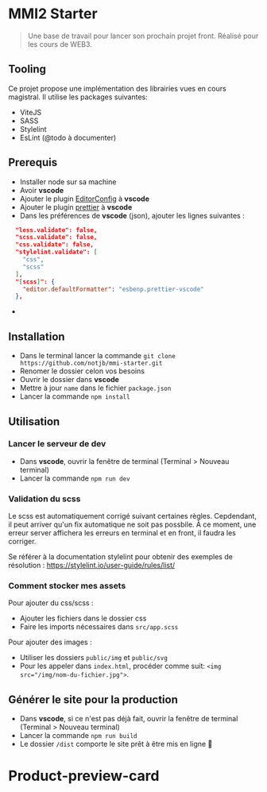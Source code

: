 # MMI2 Starter

> Une base de travail pour lancer son prochain projet front.
Réalisé pour les cours de WEB3.

## Tooling
Ce projet propose une implémentation des librairies vues en cours magistral. 
Il utilise les packages suivantes:

- ViteJS
- SASS
- Stylelint
- EsLint (@todo à documenter)

## Prerequis
- Installer node sur sa machine
- Avoir **vscode**
- Ajouter le plugin [EditorConfig](https://marketplace.visualstudio.com/items?itemName=EditorConfig.EditorConfig) à **vscode**
- Ajouter le plugin [prettier](https://marketplace.visualstudio.com/items?itemName=esbenp.prettier-vscode) à **vscode**
- Dans les préférences de **vscode** (json), ajouter les lignes suivantes : 
```json
  "less.validate": false,
  "scss.validate": false,
  "css.validate": false,
  "stylelint.validate": [
    "css",
    "scss"
  ],
  "[scss]": {
    "editor.defaultFormatter": "esbenp.prettier-vscode"
  },
```
- 


## Installation

- Dans le terminal lancer la commande `git clone https://github.com/notjb/mmi-starter.git`
- Renomer le dossier celon vos besoins
- Ouvrir le dossier dans **vscode**
- Mettre à jour `name` dans le fichier `package.json`
- Lancer la commande `npm install`

## Utilisation

### Lancer le serveur de dev
- Dans **vscode**, ouvrir la fenêtre de terminal (Terminal > Nouveau terminal)
- Lancer la commande `npm run dev`

### Validation du scss

Le scss est automatiquement corrigé suivant certaines règles.
Cepdendant, il peut arriver qu'un fix automatique ne soit pas possbile. À ce moment, une erreur server affichera les erreurs en terminal et en front, il faudra les corriger.

Se référer à la documentation stylelint pour obtenir des exemples de résolution : https://stylelint.io/user-guide/rules/list/

### Comment stocker mes assets

Pour ajouter du css/scss : 
- Ajouter les fichiers dans le dossier css
- Faire les imports nécessaires dans `src/app.scss`

Pour ajouter des images : 
- Utiliser les dossiers `public/img` et `public/svg`
- Pour les appeler dans `index.html`, procéder comme suit:  `<img src="/img/nom-du-fichier.jpg">`.

## Générer le site pour la production

- Dans **vscode**, si ce n'est pas déjà fait, ouvrir la fenêtre de terminal (Terminal > Nouveau terminal)
- Lancer la commande `npm run build`
- Le dossier `/dist` comporte le site prêt à être mis en ligne 🎉
# Product-preview-card
